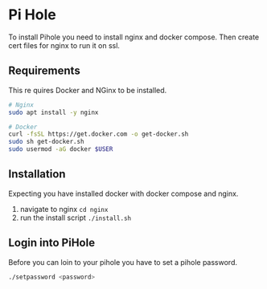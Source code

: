 # Pi Hole
To install Pihole you need to install nginx and docker compose. Then create cert files for nginx to run it on ssl.

## Requirements
This re	quires Docker and NGinx to be installed.

```bash
# Nginx
sudo apt install -y nginx

# Docker
curl -fsSL https://get.docker.com -o get-docker.sh
sudo sh get-docker.sh
sudo usermod -aG docker $USER
```

## Installation
Expecting you have installed docker with docker compose and nginx.

1. navigate to nginx `cd nginx`
2. run the install script `./install.sh`

## Login into PiHole
Before you can loin to your pihole you have to set a pihole password.

```bash
./setpassword <password>
```